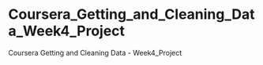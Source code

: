 # Coursera_Getting_and_Cleaning_Data_Week4_Project
Coursera Getting and Cleaning Data - Week4_Project
